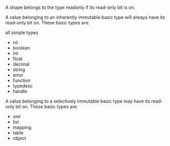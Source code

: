 A shape belongs to the type readonly if its read-only bit is on.

A value belonging to an inherently immutable basic type will always have its read-only bit on. These basic types are:

all simple types
- nil
- boolean
- int
- float
- decimal
- string
- error
- function
- typedesc
- handle

A value belonging to a selectively immutable basic type may have its read-only bit on. These basic types are:

- xml
- list
- mapping
- table
- object
